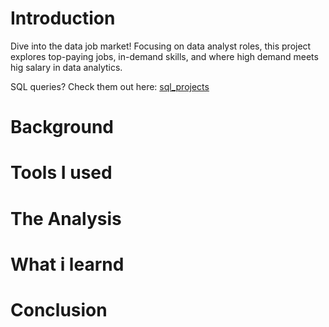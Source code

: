 # Introduction
Dive into the data job market! Focusing on data analyst roles, this project explores top-paying jobs, in-demand skills, and where high demand meets hig salary in data analytics.

SQL queries? Check them out here: [sql_projects](/SQL_PROJECT_2025)

# Background

# Tools I used

# The Analysis

# What i learnd

# Conclusion
